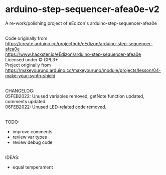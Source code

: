# arduino-step-sequencer-afea0e-v2
A re-work/polishing project of eEdizon's arduino-step-sequencer-afea0e <br><br>

Code originally from  <br>
https://create.arduino.cc/projecthub/eEdizon/arduino-step-sequencer-afea0e <br>
https://www.hackster.io/eEdizon/arduino-step-sequencer-afea0e <br>
Licensed under © GPL3+ <br>
Project originally from <br>
https://makeyouruno.arduino.cc/makeyouruno/module/projects/lesson/04-make-your-synth-shield <br><br>

CHANGELOG: <br>
05FEB2022: Unused variables removed, getNote function updated, comments updated. <br>
06FEB2022: Unused LED-related code removed. <br><br>

TODO: <br>
- improve comments <br>
- review var types <br>
- review debug code <br><br>

IDEAS: <br>
- equal temperament <br>
